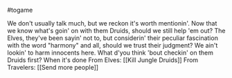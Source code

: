 #togame 

We don't usually talk much, but we reckon it's worth mentionin'. Now that we know what's goin' on with them Druids, should we still help 'em out? The Elves, they've been sayin' not to, but considerin' their peculiar fascination with the word "harmony" and all, should we trust their judgment? We ain't lookin' to harm innocents here. What d'you think 'bout checkin' on them Druids first?
When it's done
	From Elves: [[Kill Jungle Druids]]
	From Travelers: [[Send more people]]